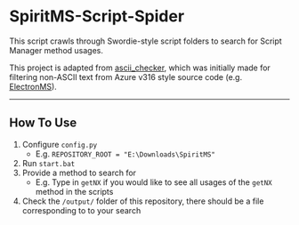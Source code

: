 # SpiritMS-Script-Spider
This script crawls through Swordie-style script folders to search for Script Manager method usages.  

This project is adapted from [ascii_checker](https://github.com/TEAM-SPIRIT-Productions/ascii_checker), which was initially made for filtering non-ASCII text from Azure v316 style source code (e.g. [ElectronMS](https://github.com/Bratah123/ElectronMS)).  

---

## How To Use  
1) Configure `config.py`  
    - E.g. `REPOSITORY_ROOT = "E:\Downloads\SpiritMS"`  
2) Run `start.bat`  
3) Provide a method to search for  
    - E.g. Type in `getNX` if you would like to see all usages of the `getNX` method in the scripts  
4) Check the `/output/` folder of this repository, there should be a file corresponding to to your search
